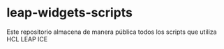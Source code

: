 # leap-widgets-scripts
Este repositorio almacena de manera pública todos los scripts que utiliza HCL LEAP ICE

